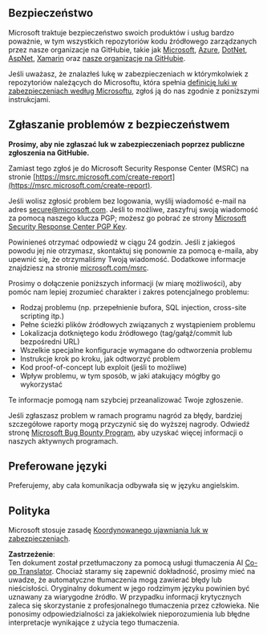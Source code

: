 <!--
CO_OP_TRANSLATOR_METADATA:
{
  "original_hash": "0d575483100c332b2dbaefef915bb3c4",
  "translation_date": "2025-08-23T23:19:58+00:00",
  "source_file": "SECURITY.md",
  "language_code": "pl"
}
-->
## Bezpieczeństwo

Microsoft traktuje bezpieczeństwo swoich produktów i usług bardzo poważnie, w tym wszystkich repozytoriów kodu źródłowego zarządzanych przez nasze organizacje na GitHubie, takie jak [Microsoft](https://github.com/Microsoft), [Azure](https://github.com/Azure), [DotNet](https://github.com/dotnet), [AspNet](https://github.com/aspnet), [Xamarin](https://github.com/xamarin) oraz [nasze organizacje na GitHubie](https://opensource.microsoft.com/).

Jeśli uważasz, że znalazłeś lukę w zabezpieczeniach w którymkolwiek z repozytoriów należących do Microsoftu, która spełnia [definicję luki w zabezpieczeniach według Microsoftu](https://docs.microsoft.com/en-us/previous-versions/tn-archive/cc751383(v=technet.10)), zgłoś ją do nas zgodnie z poniższymi instrukcjami.

## Zgłaszanie problemów z bezpieczeństwem

**Prosimy, aby nie zgłaszać luk w zabezpieczeniach poprzez publiczne zgłoszenia na GitHubie.**

Zamiast tego zgłoś je do Microsoft Security Response Center (MSRC) na stronie [https://msrc.microsoft.com/create-report](https://msrc.microsoft.com/create-report).

Jeśli wolisz zgłosić problem bez logowania, wyślij wiadomość e-mail na adres [secure@microsoft.com](mailto:secure@microsoft.com). Jeśli to możliwe, zaszyfruj swoją wiadomość za pomocą naszego klucza PGP; możesz go pobrać ze strony [Microsoft Security Response Center PGP Key](https://www.microsoft.com/en-us/msrc/pgp-key-msrc).

Powinieneś otrzymać odpowiedź w ciągu 24 godzin. Jeśli z jakiegoś powodu jej nie otrzymasz, skontaktuj się ponownie za pomocą e-maila, aby upewnić się, że otrzymaliśmy Twoją wiadomość. Dodatkowe informacje znajdziesz na stronie [microsoft.com/msrc](https://www.microsoft.com/msrc).

Prosimy o dołączenie poniższych informacji (w miarę możliwości), aby pomóc nam lepiej zrozumieć charakter i zakres potencjalnego problemu:

  * Rodzaj problemu (np. przepełnienie bufora, SQL injection, cross-site scripting itp.)
  * Pełne ścieżki plików źródłowych związanych z wystąpieniem problemu
  * Lokalizacja dotkniętego kodu źródłowego (tag/gałąź/commit lub bezpośredni URL)
  * Wszelkie specjalne konfiguracje wymagane do odtworzenia problemu
  * Instrukcje krok po kroku, jak odtworzyć problem
  * Kod proof-of-concept lub exploit (jeśli to możliwe)
  * Wpływ problemu, w tym sposób, w jaki atakujący mógłby go wykorzystać

Te informacje pomogą nam szybciej przeanalizować Twoje zgłoszenie.

Jeśli zgłaszasz problem w ramach programu nagród za błędy, bardziej szczegółowe raporty mogą przyczynić się do wyższej nagrody. Odwiedź stronę [Microsoft Bug Bounty Program](https://microsoft.com/msrc/bounty), aby uzyskać więcej informacji o naszych aktywnych programach.

## Preferowane języki

Preferujemy, aby cała komunikacja odbywała się w języku angielskim.

## Polityka

Microsoft stosuje zasadę [Koordynowanego ujawniania luk w zabezpieczeniach](https://www.microsoft.com/en-us/msrc/cvd).

**Zastrzeżenie**:  
Ten dokument został przetłumaczony za pomocą usługi tłumaczenia AI [Co-op Translator](https://github.com/Azure/co-op-translator). Chociaż staramy się zapewnić dokładność, prosimy mieć na uwadze, że automatyczne tłumaczenia mogą zawierać błędy lub nieścisłości. Oryginalny dokument w jego rodzimym języku powinien być uznawany za wiarygodne źródło. W przypadku informacji krytycznych zaleca się skorzystanie z profesjonalnego tłumaczenia przez człowieka. Nie ponosimy odpowiedzialności za jakiekolwiek nieporozumienia lub błędne interpretacje wynikające z użycia tego tłumaczenia.